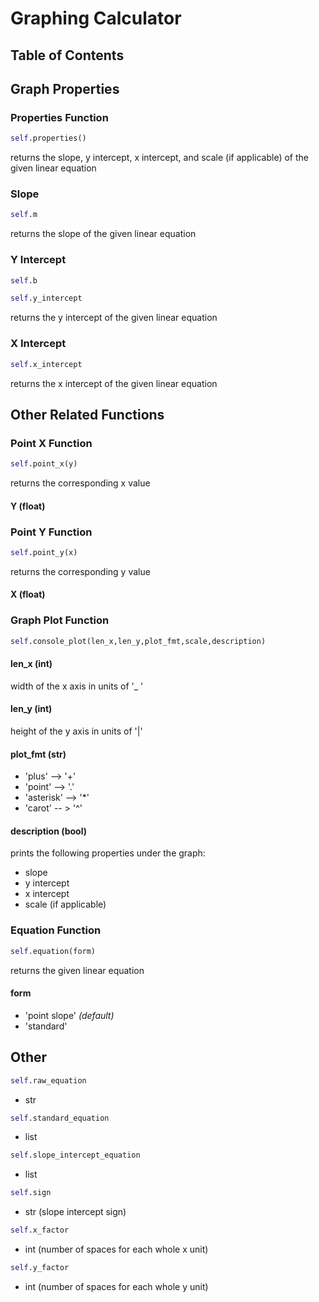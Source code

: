 # Graphing Calculator



## Table of Contents



## Graph Properties

### Properties Function
```python
self.properties()
```

returns the slope, y intercept, x intercept, and scale (if applicable) of the given linear equation

### Slope

```python
self.m
```

returns the slope of the given linear equation

### Y Intercept

```python
self.b
```

```python
self.y_intercept
```

returns the y intercept of the given linear equation

### X Intercept

```python
self.x_intercept
```

returns the x intercept of the given linear equation

## Other Related Functions

### Point X Function

```python
self.point_x(y)
```

returns the corresponding x value

#### Y (float)

### Point Y Function

```python
self.point_y(x)
```

returns the corresponding y value

#### X (float)

### Graph Plot Function

```python
self.console_plot(len_x,len_y,plot_fmt,scale,description)
```

#### len_x (int)

width of the x axis in units of '_ '

#### len_y (int)

height of the y axis in units of '|'

#### plot_fmt (str)

- 'plus' --> '+'
- 'point' --> '.'
- 'asterisk' --> '*'
- 'carot' -- > '^'

#### description (bool)

prints the following properties under the graph:
- slope
- y intercept
- x intercept
- scale (if applicable)

### Equation Function

```python
self.equation(form)
```

returns the given linear equation

#### form 
- 'point slope' _(default)_
- 'standard'

## Other

```python
self.raw_equation
```
 - str

```python
self.standard_equation
```
 - list

```python
self.slope_intercept_equation
```
- list

```python
self.sign
```
 - str (slope intercept sign)

```python
self.x_factor
```
 - int (number of spaces for each whole x unit)

```python
self.y_factor
```
 - int (number of spaces for each whole y unit)
